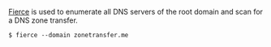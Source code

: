 [Fierce](https://github.com/mschwager/fierce) is used to enumerate all DNS servers of the root domain and scan for a DNS zone transfer.
```shell-session
$ fierce --domain zonetransfer.me
```